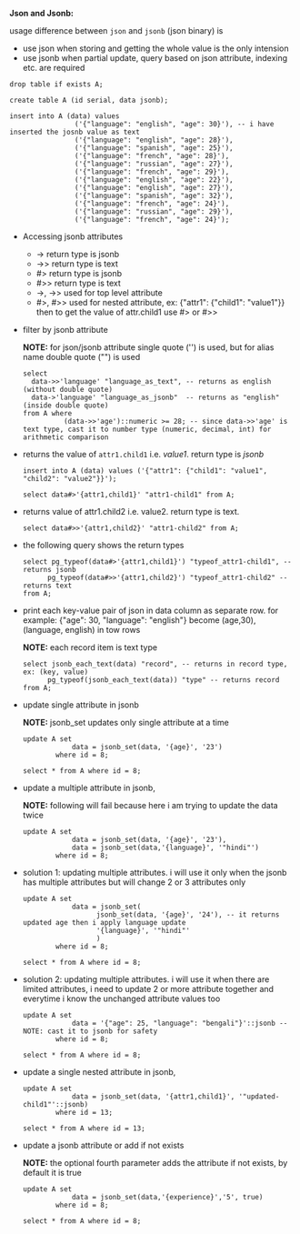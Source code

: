 **Json and Jsonb:**

  usage difference between `json` and `jsonb` (json binary) is
  - use json when storing and getting the whole value is the only intension
  - use jsonb when partial update, query based on json attribute, indexing etc. are required

  ```postgresql
  drop table if exists A;

  create table A (id serial, data jsonb);

  insert into A (data) values
                  ('{"language": "english", "age": 30}'), -- i have inserted the josnb value as text
                  ('{"language": "english", "age": 28}'),
                  ('{"language": "spanish", "age": 25}'),
                  ('{"language": "french", "age": 28}'),
                  ('{"language": "russian", "age": 27}'),
                  ('{"language": "french", "age": 29}'),
                  ('{"language": "english", "age": 22}'),
                  ('{"language": "english", "age": 27}'),
                  ('{"language": "spanish", "age": 32}'),
                  ('{"language": "french", "age": 24}'),
                  ('{"language": "russian", "age": 29}'),
                  ('{"language": "french", "age": 24}');
  ```

  - Accessing jsonb attributes
    - -> return type is jsonb
    - ->> return type is text
    - #> return type is jsonb
    - #>> return type is text
    - ->, ->> used for top level attribute
    - #>, #>> used for nested attribute, ex: {"attr1": {"child1": "value1"}} then to get the value of attr.child1 use #> or #>>

  - filter by jsonb attribute
  
    **NOTE:** for json/jsonb attribute single quote ('') is used, but for alias name double quote ("") is used

    ```postgresql
    select
      data->>'language' "language_as_text", -- returns as english (without double quote)
      data->'language' "language_as_jsonb"  -- returns as "english" (inside double quote)
    from A where
              (data->>'age')::numeric >= 28; -- since data->>'age' is text type, cast it to number type (numeric, decimal, int) for arithmetic comparison
    ```

  - returns the value of `attr1.child1` i.e. _value1_. return type is _jsonb_
    ```postgresql
    insert into A (data) values ('{"attr1": {"child1": "value1", "child2": "value2"}}');

    select data#>'{attr1,child1}' "attr1-child1" from A;
    ```

  - returns value of attr1.child2 i.e. value2. return type is text.

    ```postgresql
    select data#>>'{attr1,child2}' "attr1-child2" from A;
    ```

  - the following query shows the return types
  
    ```postgresql
    select pg_typeof(data#>'{attr1,child1}') "typeof_attr1-child1", -- returns jsonb
          pg_typeof(data#>>'{attr1,child2}') "typeof_attr1-child2" -- returns text
    from A;
    ```

  - print each key-value pair of json in data column as separate row. for example: {"age": 30, "language": "english"} become (age,30), (language, english) in tow rows
  
    **NOTE:** each record item is text type
    
    ```postgresql
    select jsonb_each_text(data) "record", -- returns in record type, ex: (key, value)
          pg_typeof(jsonb_each_text(data)) "type" -- returns record
    from A;
    ```

  - update single attribute in jsonb

    **NOTE:** jsonb_set updates only single attribute at a time
    
    ```postgresql
    update A set
                data = jsonb_set(data, '{age}', '23')
            where id = 8;

    select * from A where id = 8;
    ```

  - update a multiple attribute in jsonb,
    
    **NOTE:** following will fail because here i am trying to update the data twice
    
    ```postgresql
    update A set
                data = jsonb_set(data, '{age}', '23'),
                data = jsonb_set(data,'{language}', '"hindi"')
            where id = 8;
    ```

  - solution 1: updating multiple attributes. i will use it only when the jsonb has multiple attributes but will change 2 or 3 attributes only
    
    ```postgresql
    update A set
                data = jsonb_set(
                      jsonb_set(data, '{age}', '24'), -- it returns updated age then i apply language update
                      '{language}', '"hindi"'
                      )
            where id = 8;

    select * from A where id = 8;
    ```

  - solution 2: updating multiple attributes. i will use it when there are limited attributes, i need to update 2 or more attribute together and everytime i know the unchanged attribute values too
    
    ```postgresql
    update A set
                data = '{"age": 25, "language": "bengali"}'::jsonb -- NOTE: cast it to jsonb for safety
            where id = 8;

    select * from A where id = 8;
    ```

  - update a single nested attribute in jsonb,
    
    ```postgresql
    update A set
                data = jsonb_set(data, '{attr1,child1}', '"updated-child1"'::jsonb)
            where id = 13;

    select * from A where id = 13;
    ```

  - update a jsonb attribute or add if not exists
    
    **NOTE:** the optional fourth parameter adds the attribute if not exists, by default it is true
  
    ```postgresql
    update A set
                data = jsonb_set(data,'{experience}','5', true) 
            where id = 8;

    select * from A where id = 8;
    ```